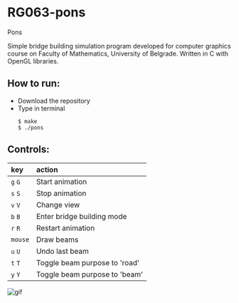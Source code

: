 # RG063-pons
Pons

Simple bridge building simulation program developed for computer graphics course on Faculty of Mathematics, University of Belgrade. Written in C with OpenGL libraries.

## How to run:
* Download the repository
* Type in terminal
  ```
  $ make
  $ ./pons
  ```

## Controls:
|**key**|**action**|
|:---|:---|
|`g` `G`|Start animation|
|`s` `S`|Stop animation|
|`v` `V`|Change view|
|`b` `B`|Enter bridge building mode|
|`r` `R`|Restart animation|
|`mouse`|Draw beams|
|`u` `U`|Undo last beam|
|`t` `T`|Toggle beam purpose to 'road'|
|`y` `Y`|Toggle beam purpose to 'beam'|

![gif](https://github.com/MATF-RG17/RG063-pons/blob/master/Gifs/first.gif)
